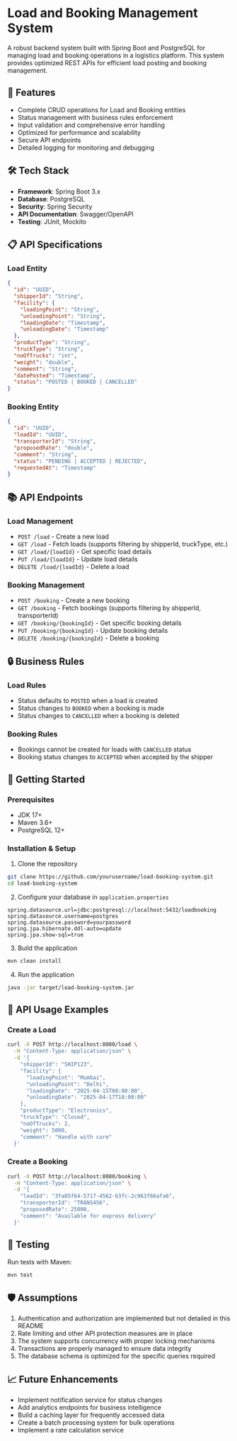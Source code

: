 # Load and Booking Management System

A robust backend system built with Spring Boot and PostgreSQL for managing load and booking operations in a logistics platform. This system provides optimized REST APIs for efficient load posting and booking management.

## 🚀 Features

- Complete CRUD operations for Load and Booking entities
- Status management with business rules enforcement
- Input validation and comprehensive error handling
- Optimized for performance and scalability
- Secure API endpoints
- Detailed logging for monitoring and debugging

## 🛠️ Tech Stack

- **Framework**: Spring Boot 3.x
- **Database**: PostgreSQL
- **Security**: Spring Security
- **API Documentation**: Swagger/OpenAPI
- **Testing**: JUnit, Mockito

## 📋 API Specifications

### Load Entity
```json
{
  "id": "UUID",
  "shipperId": "String",
  "facility": {
    "loadingPoint": "String",
    "unloadingPoint": "String",
    "loadingDate": "Timestamp",
    "unloadingDate": "Timestamp"
  },
  "productType": "String",
  "truckType": "String",
  "noOfTrucks": "int",
  "weight": "double",
  "comment": "String",
  "datePosted": "Timestamp",
  "status": "POSTED | BOOKED | CANCELLED"
}
```

### Booking Entity
```json
{
  "id": "UUID",
  "loadId": "UUID",
  "transporterId": "String",
  "proposedRate": "double",
  "comment": "String",
  "status": "PENDING | ACCEPTED | REJECTED",
  "requestedAt": "Timestamp"
}
```

## 📚 API Endpoints

### Load Management
- `POST /load` - Create a new load
- `GET /load` - Fetch loads (supports filtering by shipperId, truckType, etc.)
- `GET /load/{loadId}` - Get specific load details
- `PUT /load/{loadId}` - Update load details
- `DELETE /load/{loadId}` - Delete a load

### Booking Management
- `POST /booking` - Create a new booking
- `GET /booking` - Fetch bookings (supports filtering by shipperId, transporterId)
- `GET /booking/{bookingId}` - Get specific booking details
- `PUT /booking/{bookingId}` - Update booking details
- `DELETE /booking/{bookingId}` - Delete a booking

## 🔒 Business Rules

### Load Rules
- Status defaults to `POSTED` when a load is created
- Status changes to `BOOKED` when a booking is made
- Status changes to `CANCELLED` when a booking is deleted

### Booking Rules
- Bookings cannot be created for loads with `CANCELLED` status
- Booking status changes to `ACCEPTED` when accepted by the shipper

## 🚀 Getting Started

### Prerequisites
- JDK 17+
- Maven 3.6+
- PostgreSQL 12+

### Installation & Setup

1. Clone the repository
```bash
git clone https://github.com/yourusername/load-booking-system.git
cd load-booking-system
```

2. Configure your database in `application.properties`
```properties
spring.datasource.url=jdbc:postgresql://localhost:5432/loadbooking
spring.datasource.username=postgres
spring.datasource.password=yourpassword
spring.jpa.hibernate.ddl-auto=update
spring.jpa.show-sql=true
```

3. Build the application
```bash
mvn clean install
```

4. Run the application
```bash
java -jar target/load-booking-system.jar
```

## 📝 API Usage Examples

### Create a Load
```bash
curl -X POST http://localhost:8080/load \
  -H "Content-Type: application/json" \
  -d '{
    "shipperId": "SHIP123",
    "facility": {
      "loadingPoint": "Mumbai",
      "unloadingPoint": "Delhi",
      "loadingDate": "2025-04-15T08:00:00",
      "unloadingDate": "2025-04-17T18:00:00"
    },
    "productType": "Electronics",
    "truckType": "Closed",
    "noOfTrucks": 2,
    "weight": 5000,
    "comment": "Handle with care"
  }'
```

### Create a Booking
```bash
curl -X POST http://localhost:8080/booking \
  -H "Content-Type: application/json" \
  -d '{
    "loadId": "3fa85f64-5717-4562-b3fc-2c963f66afa6",
    "transporterId": "TRANS456",
    "proposedRate": 25000,
    "comment": "Available for express delivery"
  }'
```

## 🧪 Testing

Run tests with Maven:
```bash
mvn test
```


## 🛡️ Assumptions

1. Authentication and authorization are implemented but not detailed in this README
2. Rate limiting and other API protection measures are in place
3. The system supports concurrency with proper locking mechanisms
4. Transactions are properly managed to ensure data integrity
5. The database schema is optimized for the specific queries required

## 📈 Future Enhancements

- Implement notification service for status changes
- Add analytics endpoints for business intelligence
- Build a caching layer for frequently accessed data
- Create a batch processing system for bulk operations
- Implement a rate calculation service

